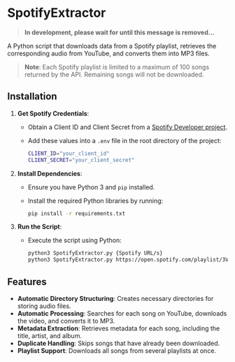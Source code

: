 # SpotifyExtractor
> **In development, please wait for until this message is removed...**

A Python script that downloads data from a Spotify playlist, retrieves the corresponding audio from YouTube, and converts them into MP3 files.
> **Note**: Each Spotify playlist is limited to a maximum of 100 songs returned by the API. Remaining songs will not be downloaded.

## Installation

1. **Get Spotify Credentials**:

    - Obtain a Client ID and Client Secret from a [Spotify Developer project](https://developer.spotify.com/dashboard).
    - Add these values into a `.env` file in the root directory of the project:

        ```bash
        CLIENT_ID="your_client_id"
        CLIENT_SECRET="your_client_secret"
        ```

2. **Install Dependencies**:

    - Ensure you have Python 3 and `pip` installed.

    - Install the required Python libraries by running:

        ```bash
        pip install -r requirements.txt
        ```

3. **Run the Script**:

    - Execute the script using Python:

        ```bash
        python3 SpotifyExtractor.py {Spotify URL/s}
        python3 SpotifyExtractor.py https://open.spotify.com/playlist/3VW1uoFR0DpUR5FFpn7XJh?si=68d3396328154f68 https://open.spotify.com/playlist/43g9WYiJsP8cyeNhU4ry89?si=0b1cca0ed59c4a3f
        ```

## Features

-   **Automatic Directory Structuring**: Creates necessary directories for storing audio files.
-   **Automatic Processing**: Searches for each song on YouTube, downloads the video, and converts it to MP3.
-   **Metadata Extraction**: Retrieves metadata for each song, including the title, artist, and album.
-   **Duplicate Handling**: Skips songs that have already been downloaded.
-   **Playlist Support**: Downloads all songs from several playlists at once.
